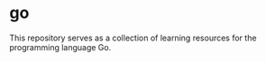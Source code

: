 # go

This repository serves as a collection of learning resources for the programming language Go.

